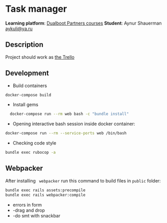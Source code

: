 # Task manager

**Learning platform**: [Dualboot Partners courses](https://learn.dualboot.ru/courses)
**Student**: Aynur Shauerman aykuli@ya.ru

## Description

Project should work as [the Trello](https://trello.com/)

## Development

- Build containers

```bash
docker-compose build
```

- Install gems

```bash
  docker-compose run --rm web bash -c "bundle install"
```

- Opening interactive bash session inside docker container:

```bash
docker-compose run --rm --service-ports web /bin/bash
```

- Checking code style

```bash
bundle exec rubocop -a
```

## Webpacker

After installing ` webpacker` run this command to build files in `public` folder:

```bash
bundle exec rails assets:precompile
bundle exec rails webpacker:compile
```

- errors in form
- -drag and drop
- -do smt with snackbar

